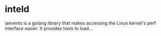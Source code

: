 # inteld
iaevents is a golang library that makes accessing the Linux kernel's perf interface easier. It provides tools to load…
